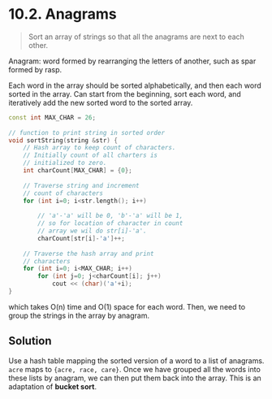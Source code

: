 # 10.2. Anagrams

> Sort an array of strings so that all the anagrams are next to each other.

Anagram: word formed by rearranging the letters of another, such as spar formed by rasp.

Each word in the array should be sorted alphabetically, and then each word sorted in the array. Can start from the beginning, sort each word, and iteratively add the new sorted word to the sorted array.

```c++
const int MAX_CHAR = 26; 
  
// function to print string in sorted order 
void sortString(string &str) {
    // Hash array to keep count of characters. 
    // Initially count of all charters is  
    // initialized to zero. 
    int charCount[MAX_CHAR] = {0}; 
      
    // Traverse string and increment  
    // count of characters 
    for (int i=0; i<str.length(); i++) 
  
        // 'a'-'a' will be 0, 'b'-'a' will be 1, 
        // so for location of character in count  
        // array we wil do str[i]-'a'. 
        charCount[str[i]-'a']++;     
      
    // Traverse the hash array and print  
    // characters 
    for (int i=0; i<MAX_CHAR; i++) 
        for (int j=0; j<charCount[i]; j++) 
            cout << (char)('a'+i); 
} 
```

which takes O(n) time and O(1) space for each word. Then, we need to group the strings in the array by anagram.

## Solution

Use a hash table mapping the sorted version of a word to a list of anagrams. `acre` maps to `{acre, race, care}`. Once we have grouped all the words into these lists by anagram, we can then put them back into the array. This is an adaptation of **bucket sort**.

